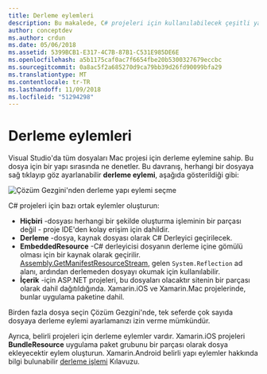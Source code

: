 ```yaml
---
title: Derleme eylemleri
description: Bu makalede, C# projeleri için kullanılabilecek çeşitli yapı eylemleri açıklanır.
author: conceptdev
ms.author: crdun
ms.date: 05/06/2018
ms.assetid: 5399BCB1-E317-4C7B-87B1-C531E985DE6E
ms.openlocfilehash: a5b1175caf0ac7f6654fbe20b5300327679eccbc
ms.sourcegitcommit: 0a8ac5f2a685270d9ca79bb39d26fd90099bfa29
ms.translationtype: MT
ms.contentlocale: tr-TR
ms.lasthandoff: 11/09/2018
ms.locfileid: "51294298"
---
```

# <a name="build-actions"></a>Derleme eylemleri

Visual Studio'da tüm dosyaları Mac projesi için derleme eylemine sahip. Bu dosya için bir yapı sırasında ne denetler. Bu davranış, herhangi bir dosyaya sağ tıklayıp göz ayarlanabilir **derleme eylemi**, aşağıda gösterildiği gibi:

![Çözüm Gezgini'nden derleme yapı eylemi seçme](media/projects-and-solutions-image1.png)

C# projeleri için bazı ortak eylemler oluşturun:

* **Hiçbiri** -dosyası herhangi bir şekilde oluşturma işleminin bir parçası değil - proje IDE'den kolay erişim için dahildir.
* **Derleme** -dosya, kaynak dosyası olarak C# Derleyici geçirilecek.
* **EmbeddedResource** -C# derleyicisi dosyanın derleme içine gömülü olması için bir kaynak olarak geçirilir. [Assembly.GetManifestResourceStream](https://docs.microsoft.com/dotnet/api/system.reflection.assembly.getmanifestresourcestream), gelen `System.Reflection` ad alanı, ardından derlemeden dosyayı okumak için kullanılabilir.
* **İçerik** -için ASP.NET projeleri, bu dosyaları olacaktır sitenin bir parçası olarak dahil dağıtıldığında. Xamarin.iOS ve Xamarin.Mac projelerinde, bunlar uygulama paketine dahil.

Birden fazla dosya seçin Çözüm Gezgini'nde, tek seferde çok sayıda dosyaya derleme eylemi ayarlamanızı izin verme mümkündür.

Ayrıca, belirli projeleri için derleme eylemler vardır. Xamarin.iOS projeleri **BundleResource** uygulama paket grubunu bir parçası olarak dosya ekleyecektir eylem oluşturun. Xamarin.Android belirli yapı eylemler hakkında bilgi bulunabilir [derleme işlemi](/xamarin/android/deploy-test/building-apps/build-process#Build_Actions) Kılavuzu.